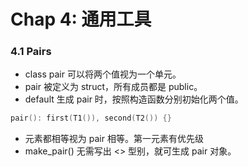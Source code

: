 # Chap 4: 通用工具

### 4.1 Pairs

- class pair 可以将两个值视为一个单元。
- pair 被定义为 struct，所有成员都是 public。
- default 生成 pair 时，按照构造函数分别初始化两个值。
```cpp
pair(): first(T1()), second(T2()) {}
```
- 元素都相等视为 pair 相等。第一元素有优先级
- make_pair() 无需写出 <> 型别，就可生成 pair 对象。